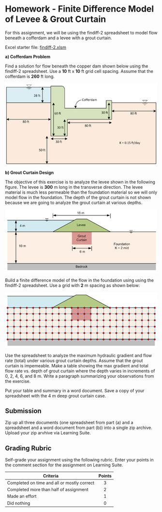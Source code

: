 # Homework - Finite Difference Model of Levee & Grout Curtain

For this assignment, we will be using the findiff-2 spreadsheet to model flow beneath a cofferdam and a levee with a grout curtain. 

Excel starter file: [findiff-2.xlsm](findiff-2.xlsm)

**a) Cofferdam Problem**

Find a solution for flow beneath the copper dam shown below using the findiff-2 spreadsheet. Use a **10** ft x **10** ft grid cell spacing. Assume that the cofferdam is **260** ft long.

![cofferdam.png](cofferdam.png)

**b) Grout Curtain Design**

The objective of this exercise is to analyze the levee shown in the following figure. The levee is **300** m long in the transverse direction. The levee material is much less permeable than the foundation material so we will only model flow in the foundation. The depth of the grout curtain is not shown because we are going to analyze the grout curtain at various depths.

![levee.gif](levee.gif)

Build a finite difference model of the flow in the foundation using using the findiff-2 spreadsheet. Use a grid with **2** m spacing as shown below:

![levee_grid.gif](levee_grid.gif)

Use the spreadsheet to analyze the maximum hydraulic gradient and flow rate (total) under various grout curtain depths. Assume that the grout curtain is impemeable. Make a table showing the max gradient and total flow rate vs. depth of grout curtain where the depth varies in increments of 0, 2, 4, 6, and 8 m. Write a paragraph summarizing your observations from the exercise.

Put your table and summary in a word document. Save a copy of your spreadsheet with the 4 m deep grout curtain case.

## Submission

Zip up all three documents (one spreadsheet from part (a) and a spreadsheet and a word document from part (b)) into a single zip archive. Upload your zip arvhive via Learning Suite.

## Grading Rubric

Self-grade your assignment using the following rubric. Enter your points in the comment section for the assignment on Learning Suite.

| Criteria                                    | Points |
|---------------------------------------------|:------:|
| Completed on time and all or mostly correct |   3    |
| Completed more than half of assignment      |   2    |
| Made an effort                              |   1    |
| Did nothing                                 |   0    |